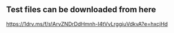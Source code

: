 ## Test files can be downloaded from here
https://1drv.ms/f/s!ArvZNDrDdHmnh-I4tVvLrggiuVdkvA?e=hxcjHd